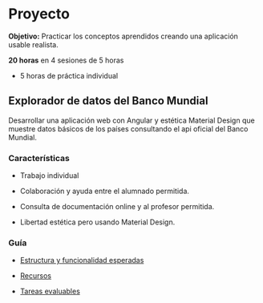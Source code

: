 # Proyecto

**Objetivo:** Practicar los conceptos aprendidos creando una aplicación usable realista.

**20 horas** en 4 sesiones de 5 horas

- 5 horas de práctica individual

## Explorador de datos del Banco Mundial

Desarrollar una aplicación web con Angular y estética Material Design que muestre datos básicos de los países consultando el api oficial del Banco Mundial.


### Características

- Trabajo individual

- Colaboración y ayuda entre el alumnado permitida.

- Consulta de documentación online y al profesor permitida.

- Libertad estética pero usando Material Design.

### Guía

- [Estructura y funcionalidad esperadas](./estructura.md)

- [Recursos](./recursos.md)

- [Tareas evaluables](./tareas.md)
